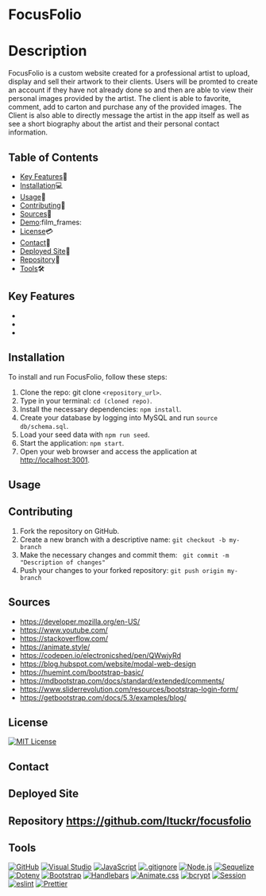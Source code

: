 # FocusFolio

# Description
FocusFolio is a custom website created for a professional artist to upload, display and sell their artwork to their clients. Users will be promted to create an account if they have not already done so and then are able to view their personal images provided by the artist. The client is able to favorite, comment, add to carton and purchase any of the provided images. The Client is also able to directly message the artist in the app itself as well as see a short biography about the artist and their personal contact information. 

## Table of Contents

- [Key Features](#key-features):key:
- [Installation](#installation):computer:
- [Usage](#usage):calling:
- [Contributing](#contributing):scroll:
- [Sources](#sources):mag_right:
- [Demo](#Demo):film_frames:
- [License](#license):credit_card:
- [Contact](#contact):envelope_with_arrow:
- [Deployed Site](#deployedsite):abacus:
- [Repository](#repository):open_file_folder:
- [Tools](#Tools):hammer_and_wrench:

## Key Features <a name="key-features"></a>

- 
- 
- 

## Installation <a name="installation"></a>

To install and run FocusFolio, follow these steps: <br>

1. Clone the repo: git clone `<repository_url>`.
2. Type in your terminal: `cd (cloned repo)`.
3. Install the necessary dependencies: `npm install`.
4. Create your database by logging into MySQL and run `source db/schema.sql`.
5. Load your seed data with `npm run seed`.
6. Start the application: `npm start`.
7. Open your web browser and access the application at [http://localhost:3001](http://localhost:3001).

## Usage <a name="usage"></a>


## Contributing <a name="contributing"></a>

1. Fork the repository on GitHub.
2. Create a new branch with a descriptive name: `git checkout -b my-branch`
3. Make the necessary changes and commit them: ` git commit -m "Description of changes"`
4. Push your changes to your forked repository: `git push origin my-branch`

## Sources<a name="Sources"></a>

- https://developer.mozilla.org/en-US/
- https://www.youtube.com/
- https://stackoverflow.com/
- https://animate.style/
- https://codepen.io/electronicshed/pen/QWwjyRd
- https://blog.hubspot.com/website/modal-web-design 
- https://huemint.com/bootstrap-basic/
- https://mdbootstrap.com/docs/standard/extended/comments/
- https://www.sliderrevolution.com/resources/bootstrap-login-form/
- https://getbootstrap.com/docs/5.3/examples/blog/



## License <a name="license"></a>

[![MIT License](https://img.shields.io/badge/License-MIT-yellow.svg)](https://opensource.org/licenses/MIT)

## Contact <a name="contact"></a>

## Deployed Site <a name="deployedsite"></a>

## Repository <a name="repository">https://github.com/ltuckr/focusfolio</a>

## Tools<a name="Tools"></a>

[![GitHub](https://img.shields.io/badge/--181717?logo=github&logoColor=ffffff)](https://github.com/)
[![Visual Studio](https://badgen.net/badge/icon/visualstudio?icon=visualstudio&label)](https://visualstudio.microsoft.com)
[![JavaScript](https://badgen.net/badge/icon/javascript?icon=javascript&label)](https://www.javascript.com/)
[![.gitignore](https://badgen.net/badge/icon/git?icon=git&label)](https://git-scm.com/doc)
[![Node.js](https://badgen.net/badge/icon/nodejs?icon=nodejs&label)](https://nodejs.org/)
[![Sequelize](https://badgen.net/badge/icon/npm?icon=npm&label)](https://sequelize.org/)
[![Dotenv](https://badgen.net/badge/icon/npm?icon=npm&label)](https://npmjs.com/)
[![Bootstrap](https://badgen.net/badge/icon/npm?icon=npm&label)](https://getbootstrap.com/)
[![Handlebars](https://badgen.net/badge/icon/npm?icon=npm&label)](https://handlebarsjs.com/)
[![Animate.css](https://badgen.net/badge/icon/npm?icon=npm&label)](https://animate.style/)
[![bcrypt](https://badgen.net/badge/icon/nodejs?icon=nodejs&label)](https://nodejs.org/)
[![Session](https://badgen.net/badge/icon/nodejs?icon=nodejs&label)](https://nodejs.org/)
[![eslint](https://badgen.net/badge/icon/nodejs?icon=nodejs&label)](https://eslint.org/)
[![Prettier](https://badgen.net/badge/icon/nodejs?icon=nodejs&label)](https://prettier.io/)